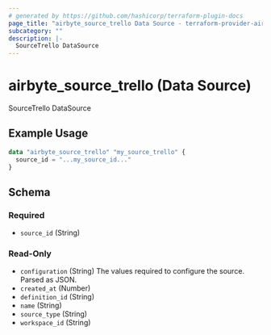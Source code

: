 ```yaml
---
# generated by https://github.com/hashicorp/terraform-plugin-docs
page_title: "airbyte_source_trello Data Source - terraform-provider-airbyte"
subcategory: ""
description: |-
  SourceTrello DataSource
---
```


# airbyte_source_trello (Data Source)

SourceTrello DataSource

## Example Usage

```terraform
data "airbyte_source_trello" "my_source_trello" {
  source_id = "...my_source_id..."
}
```

<!-- schema generated by tfplugindocs -->
## Schema

### Required

- `source_id` (String)

### Read-Only

- `configuration` (String) The values required to configure the source. Parsed as JSON.
- `created_at` (Number)
- `definition_id` (String)
- `name` (String)
- `source_type` (String)
- `workspace_id` (String)
